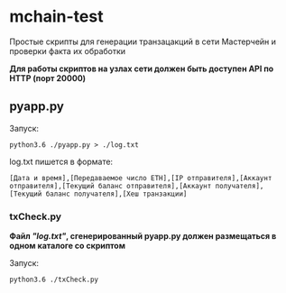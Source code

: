 # mchain-test
Простые скрипты для генерации транзацакций в сети Мастерчейн и проверки факта их обработки

**Для работы скриптов на узлах сети должен быть доступен API по HTTP (порт 20000)**

## pyapp.py
Запуск: 
```pyapp
python3.6 ./pyapp.py > ./log.txt
```

log.txt пишется в формате:
```
[Дата и время],[Передаваемое число ETH],[IP отправителя],[Аккаунт отправителя],[Текущий баланс отправителя],[Аккаунт получателя],[Текущий баланс получателя],[Хеш транзакции]
```

### txCheck.py
**Файл ***"log.txt"***, сгенерированный pyapp.py должен размещаться в одном каталоге со скриптом**

Запуск: 
```txCheck
python3.6 ./txCheck.py
```
